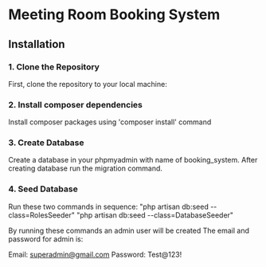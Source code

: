 # Meeting Room Booking System


## Installation

### 1. Clone the Repository

First, clone the repository to your local machine:

### 2. Install composer dependencies

Install composer packages using 'composer install' command

### 3. Create Database

Create a database in your phpmyadmin with name of booking_system. After creating database run the migration command.

### 4. Seed Database

Run these two commands in sequence: 
"php artisan db:seed --class=RolesSeeder" 
"php artisan db:seed --class=DatabaseSeeder"

By running these commands an admin user will be created 
The email and password for admin is:

Email: superadmin@gmail.com
Password: Test@123!


